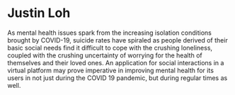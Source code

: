 # Justin Loh

<!-- TODO: The below paragraph makes unreferenced claims. Citation needed. -->

As mental health issues spark from the increasing isolation conditions brought
by COVID-19, suicide rates have spiraled as people derived of their basic social
needs find it difficult to cope with the crushing loneliness, coupled with the
crushing uncertainty of worrying for the health of themselves and their loved
ones. An application for social interactions in a virtual platform may prove
imperative in improving mental health for its users in not just during the COVID
19 pandemic, but during regular times as well.
